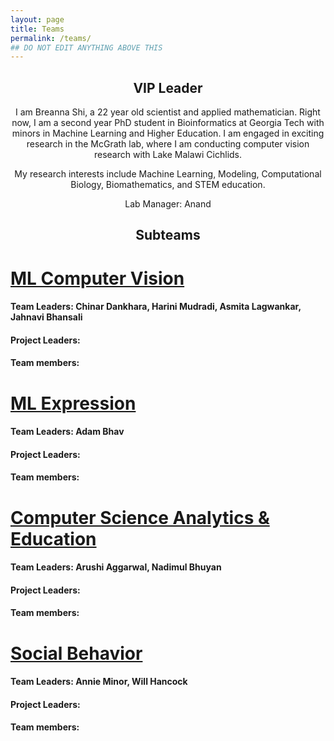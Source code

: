 ```yaml
---
layout: page
title: Teams
permalink: /teams/
## DO NOT EDIT ANYTHING ABOVE THIS
---
```


<head>
  <style>
    p {text-align: center;}
    h2 {text-align: center;}
  </style>
</head>

<h2>VIP Leader</h2>

<!-- <p>picture of Bree here </p> -->

<p>I am Breanna Shi, a 22 year old scientist and applied mathematician. Right now, I am a second year PhD student in Bioinformatics at Georgia Tech with minors in Machine Learning and Higher Education. I am engaged in exciting research in the McGrath lab, where I am conducting computer vision research with Lake Malawi Cichlids.

My research interests include Machine Learning, Modeling, Computational Biology, Biomathematics, and STEM education.</p>

Lab Manager: Anand

<!-- need bio for lab manager here? -->

<h2> Subteams </h2>
<h1><a href= "/team_bios/bios.md">ML Computer Vision</a></h1>
<h4>Team Leaders: Chinar Dankhara, Harini Mudradi, Asmita Lagwankar, Jahnavi Bhansali </h4>
<h4>Project Leaders:</h4>
<h4>Team members:</h4>
<h1><a href= "/team_bios/bios.md">ML Expression</a></h1>
<h4>Team Leaders: Adam Bhav </h4>
<h4>Project Leaders:</h4>
<h4>Team members:</h4>
<h1><a href= "/team_bios/bios.md">Computer Science Analytics & Education</a></h1>
<h4>Team Leaders: Arushi Aggarwal, Nadimul Bhuyan</h4>
<h4>Project Leaders:</h4>
<h4>Team members:</h4>

<h1><a href= "/team_bios/bios.md">Social Behavior</a></h1>
<h4>Team Leaders: Annie Minor, Will Hancock</h4>
<h4>Project Leaders:</h4>
<h4>Team members:</h4>

<!-- This should be the general team page. [Click here for a detailed bio](/team_bios/bios.md) -->
